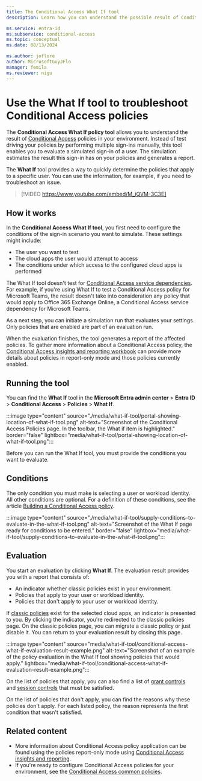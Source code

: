 ```yaml
---
title: The Conditional Access What If tool
description: Learn how you can understand the possible result of Conditional Access policies in your environment.

ms.service: entra-id
ms.subservice: conditional-access
ms.topic: conceptual
ms.date: 08/13/2024

ms.author: joflore
author: MicrosoftGuyJFlo
manager: femila
ms.reviewer: nigu
---
```

# Use the What If tool to troubleshoot Conditional Access policies

The **Conditional Access What If policy tool** allows you to understand the result of [Conditional Access](overview.md) policies in your environment. Instead of test driving your policies by performing multiple sign-ins manually, this tool enables you to evaluate a simulated sign-in of a user. The simulation estimates the result this sign-in has on your policies and generates a report.

The **What If** tool provides a way to quickly determine the policies that apply to a specific user. You can use the information, for example, if you need to troubleshoot an issue.

> [!VIDEO https://www.youtube.com/embed/M_iQVM-3C3E]

## How it works

In the **Conditional Access What If tool**, you first need to configure the conditions of the sign-in scenario you want to simulate. These settings might include:

- The user you want to test
- The cloud apps the user would attempt to access
- The conditions under which access to the configured cloud apps is performed

The What If tool doesn't test for [Conditional Access service dependencies](service-dependencies.md). For example, if you're using What If to test a Conditional Access policy for Microsoft Teams, the result doesn't take into consideration any policy that would apply to Office 365 Exchange Online, a Conditional Access service dependency for Microsoft Teams.

As a next step, you can initiate a simulation run that evaluates your settings. Only policies that are enabled are part of an evaluation run.

When the evaluation finishes, the tool generates a report of the affected policies. To gather more information about a Conditional Access policy, the [Conditional Access insights and reporting workbook](howto-conditional-access-insights-reporting.md) can provide more details about policies in report-only mode and those policies currently enabled.

## Running the tool

You can find the **What If** tool in the **Microsoft Entra admin center** > **Entra ID** > **Conditional Access** > **Policies** > **What If**.

:::image type="content" source="./media/what-if-tool/portal-showing-location-of-what-if-tool.png" alt-text="Screenshot of the Conditional Access Policies page. In the toolbar, the What if item is highlighted." border="false" lightbox="media/what-if-tool/portal-showing-location-of-what-if-tool.png":::

Before you can run the What If tool, you must provide the conditions you want to evaluate.

## Conditions

The only condition you must make is selecting a user or workload identity. All other conditions are optional. For a definition of these conditions, see the article [Building a Conditional Access policy](concept-conditional-access-policies.md).

:::image type="content" source="./media/what-if-tool/supply-conditions-to-evaluate-in-the-what-if-tool.png" alt-text="Screenshot of the What If page ready for conditions to be entered." border="false" lightbox="media/what-if-tool/supply-conditions-to-evaluate-in-the-what-if-tool.png":::

## Evaluation

You start an evaluation by clicking **What If**. The evaluation result provides you with a report that consists of:

- An indicator whether classic policies exist in your environment.
- Policies that apply to your user or workload identity.
- Policies that don't apply to your user or workload identity.

If [classic policies](./policy-migration-mfa.md) exist for the selected cloud apps, an indicator is presented to you. By clicking the indicator, you're redirected to the classic policies page. On the classic policies page, you can migrate a classic policy or just disable it. You can return to your evaluation result by closing this page.

:::image type="content" source="media/what-if-tool/conditional-access-what-if-evaluation-result-example.png" alt-text="Screenshot of an example of the policy evaluation in the What If tool showing policies that would apply." lightbox="media/what-if-tool/conditional-access-what-if-evaluation-result-example.png":::

On the list of policies that apply, you can also find a list of [grant controls](concept-conditional-access-grant.md) and [session controls](concept-conditional-access-session.md) that must be satisfied.

On the list of policies that don't apply, you can find the reasons why these policies don't apply. For each listed policy, the reason represents the first condition that wasn't satisfied.

## Related content

- More information about Conditional Access policy application can be found using the policies report-only mode using [Conditional Access insights and reporting](howto-conditional-access-insights-reporting.md).
- If you're ready to configure Conditional Access policies for your environment, see the [Conditional Access common policies](concept-conditional-access-policy-common.md).
